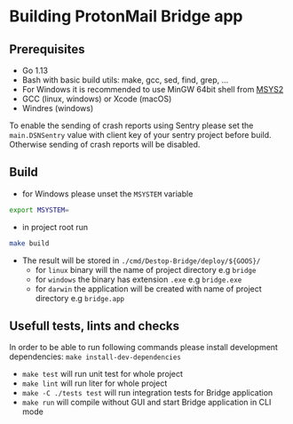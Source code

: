 # Building ProtonMail Bridge app

## Prerequisites
* Go 1.13
* Bash with basic build utils: make, gcc, sed, find, grep, …
* For Windows it is recommended to use MinGW 64bit shell from [MSYS2](https://www.msys2.org/)
* GCC (linux, windows) or Xcode (macOS)
* Windres (windows)

To enable the sending of crash reports using Sentry please set the
`main.DSNSentry` value with client key of your sentry project before build.
Otherwise sending of crash reports will be disabled.

## Build
* for Windows please unset the `MSYSTEM` variable

```bash
export MSYSTEM=
```

* in project root run

```bash
make build
```

* The result will be stored in `./cmd/Destop-Bridge/deploy/${GOOS}/`
    * for `linux` binary will the name of project directory e.g `bridge`
    * for `windows` the binary has extension `.exe` e.g `bridge.exe`
    * for `darwin` the application will be created with name of project directory e.g `bridge.app`

## Usefull tests, lints and checks
In order to be able to run following commands please install development dependencies:  `make install-dev-dependencies`

* `make test` will run unit test for whole project
* `make lint` will run liter for whole project
* `make -C ./tests test` will run integration tests for Bridge application
* `make run` will compile without GUI and start Bridge application in CLI mode
